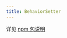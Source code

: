 ```yaml
---
title: BehaviorSetter
---
```


详见 [npm 包说明](https://g.alicdn.com/code/npm/@ali/lowcode-setter-behavior/0.1.1/build/index.html)